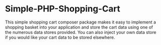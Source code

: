 # Simple-PHP-Shopping-Cart
This simple shopping cart composer package makes it easy to implement a shopping basket into your application and store the cart data using one of the numerous data stores provided. You can also inject your own data store if you would like your cart data to be stored elsewhere.
